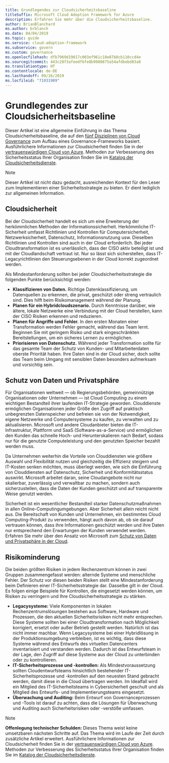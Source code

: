 ```yaml
---
title: Grundlegendes zur Cloudsicherheitsbaseline
titleSuffix: Microsoft Cloud Adoption Framework for Azure
description: Erfahren Sie mehr über die Cloudsicherheitsbaseline.
author: BrianBlanchard
ms.author: brblanch
ms.date: 04/04/2019
ms.topic: guide
ms.service: cloud-adoption-framework
ms.subservice: govern
ms.custom: governance
ms.openlocfilehash: dfb7969d19017c003ef961c18e87b8cb110ccd4e
ms.sourcegitcommit: 443c28f3afeedfbfe8b9980875a54afdbebd83a8
ms.translationtype: HT
ms.contentlocale: de-DE
ms.lasthandoff: 09/16/2019
ms.locfileid: "71031989"
---
```

# <a name="understand-the-cloud-security-baseline"></a>Grundlegendes zur Cloudsicherheitsbaseline

Dieser Artikel ist eine allgemeine Einführung in das Thema Cloudsicherheitsbaseline, die auf den [fünf Disziplinen von Cloud Governance](../governance-disciplines.md) zum Aufbau eines Governance-Frameworks basiert. Ausführlichere Informationen zur Cloudsicherheit finden Sie in der [vertrauenswürdigen Cloud von Azure](https://azure.microsoft.com/overview/trusted-cloud). Methoden zur Verbesserung des Sicherheitsstatus Ihrer Organisation finden Sie im [Katalog der Cloudsicherheitsdienste](https://www.microsoft.com/security/information-protection).

> [!NOTE]
> Dieser Artikel ist nicht dazu gedacht, ausreichenden Kontext für den Leser zum Implementieren einer Sicherheitsstrategie zu bieten. Er dient lediglich zur allgemeinen Information.

## <a name="cloud-security"></a>Cloudsicherheit

Bei der Cloudsicherheit handelt es sich um eine Erweiterung der herkömmlichen Methoden der Informationssicherheit. Herkömmliche IT-Sicherheit umfasst Richtlinien und Kontrollen für Computersicherheit, Netzwerksicherheit, Datenschutz, Informationsnutzung usw. Dieselben Richtlinien und Kontrollen sind auch in der Cloud erforderlich. Bei jeder Cloudtransformation ist es unerlässlich, dass der CISO aktiv beteiligt ist und mit der Cloudlandschaft vertraut ist. Nur so lässt sich sicherstellen, dass IT-Legacyrichtlinien den Steuerungsebenen in der Cloud korrekt zugeordnet werden.

Als Mindestanforderung sollten bei jeder Cloudsicherheitsstrategie die folgenden Punkte berücksichtigt werden:

- **Klassifizieren von Daten.** Richtige Datenklassifizierung, um Datenquellen zu erkennen, die privat, geschützt oder streng vertraulich sind. Dies hilft beim Risikomanagement während der Planung.
- **Planen für ein Hybridcloudszenario.** Durch Kenntnisse darüber, wie ältere, lokale Netzwerke eine Verbindung mit der Cloud herstellen, kann der CISO Risiken erkennen und reduzieren.
- **Planen für Angriffe und Fehler.** In den ersten Monaten einer Transformation werden Fehler gemacht, während das Team lernt. Beginnen Sie mit geringem Risiko und stark eingeschränkten Bereitstellungen, um ein sicheres Lernen zu ermöglichen.
- **Priorisieren von Datenschutz.** Während jeder Transformation sollte für das gesamte Team der Schutz von Kunden- und Mitarbeiterdaten oberste Priorität haben. Ihre Daten sind in der Cloud sicher, doch sollte das Team beim Umgang mit sensiblen Daten besonders aufmerksam und vorsichtig sein.

## <a name="protecting-data-and-privacy"></a>Schutz von Daten und Privatsphäre

Für Organisationen weltweit &mdash; ob Regierungsbehörden, gemeinnützige Organisationen oder Unternehmen &mdash; ist Cloud Computing zu einem wichtigen Bestandteil ihrer laufenden IT-Strategie geworden. Clouddienste ermöglichen Organisationen jeder Größe den Zugriff auf praktisch unbegrenzten Datenspeicher und befreien sie von der Notwendigkeit, eigene Netzwerke und Computersysteme zu kaufen, zu verwalten und zu aktualisieren. Microsoft und andere Cloudanbieter bieten die IT-Infrastruktur, Plattform und SaaS (Software-as-a-Service) und ermöglichen den Kunden das schnelle Hoch- und Herunterskalieren nach Bedarf, sodass nur für die genutzte Computeleistung und den genutzten Speicher bezahlt werden muss.

Da Unternehmen weiterhin die Vorteile von Clouddiensten wie größere Auswahl und Flexibilität nutzen und gleichzeitig die Effizienz steigern und IT-Kosten senken möchten, muss überlegt werden, wie sich die Einführung von Clouddiensten auf Datenschutz, Sicherheit und Konformitätsstatus auswirkt. Microsoft arbeitet daran, seine Cloudangebote nicht nur skalierbar, zuverlässig und verwaltbar zu machen, sondern auch sicherzustellen, dass die Daten der Kunden geschützt und auf transparente Weise genutzt werden.

Sicherheit ist ein wesentlicher Bestandteil starker Datenschutzmaßnahmen in allen Online-Computingumgebungen. Aber Sicherheit allein reicht nicht aus. Die Bereitschaft von Kunden und Unternehmen, ein bestimmtes Cloud Computing-Produkt zu verwenden, hängt auch davon ab, ob sie darauf vertrauen können, dass ihre Informationen geschützt werden und ihre Daten nur entsprechend den Erwartungen der Kunden verwendet werden. Erfahren Sie mehr über den Ansatz von Microsoft zum [Schutz von Daten und Privatsphäre in der Cloud](https://go.microsoft.com/fwlink/?LinkId=808242&clcid=0x409).

## <a name="risk-mitigation"></a>Risikominderung

Die beiden größten Risiken in jedem Rechenzentrum können in zwei Gruppen zusammengefasst werden: alternde Systeme und menschliche Fehler. Der Schutz vor diesen beiden Risiken stellt eine Mindestanforderung beim Definieren einer IT-Sicherheitsstrategie dar. Dasselbe gilt in der Cloud. Es folgen einige Beispiele für Kontrollen, die eingesetzt werden können, um Risiken zu verringern und Ihre Cloudsicherheitsstrategie zu stärken.

- **Legacysysteme:** Viele Komponenten in lokalen Rechenzentrumslösungen bestehen aus Software, Hardware und Prozessen, die den aktuellen Sicherheitsrisiken nicht mehr entsprechen. Diese Systeme sollten bei einer Cloudtransformation nach Möglichkeit korrigiert, ersetzt oder außer Betrieb gestellt werden. Natürlich ist das nicht immer machbar. Wenn Legacysysteme bei einer Hybridlösung in der Produktionsumgebung verbleiben, ist es wichtig, dass diese Systeme während des Entwurfs des virtuellen Datencenters inventarisiert und verstanden werden. Dadurch ist das Entwurfsteam in der Lage, den Zugriff auf diese Systeme aus der Cloud zu unterbinden oder zu kontrollieren.
- **IT-Sicherheitsprozesse und -kontrollen:** Als Mindestvoraussetzung sollten Cloudentwurfsteams hinsichtlich bestehender IT-Sicherheitsprozesse und -kontrollen auf den neuesten Stand gebracht werden, damit diese in die Cloud übertragen werden. Im Idealfall wird ein Mitglied des IT-Sicherheitsteams in Cybersicherheit geschult und als Mitglied des Entwurfs- und Implementierungsteams eingesetzt.
- **Überwachung und Auditing:** Beim Entwurf von Governanceprozessen und -Tools ist darauf zu achten, dass die Lösungen für Überwachung und Auditing auch Sicherheitsrisiken oder -verstöße umfassen.

> [!NOTE]
> **Offenlegung technischer Schulden:** Dieses Thema weist keine umsetzbaren nächsten Schritte auf. Das Thema wird im Laufe der Zeit durch zusätzliche Artikel erweitert. Ausführlichere Informationen zur Cloudsicherheit finden Sie in der [vertrauenswürdigen Cloud von Azure](https://azure.microsoft.com/overview/trusted-cloud). Methoden zur Verbesserung des Sicherheitsstatus Ihrer Organisation finden Sie im [Katalog der Cloudsicherheitsdienste](https://www.microsoft.com/security/information-protection).
